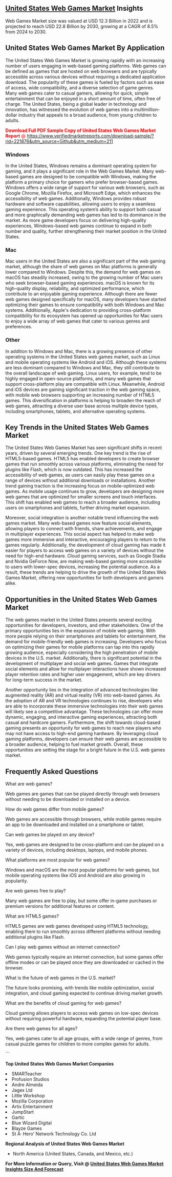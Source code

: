 <h2><a href="https://www.verifiedmarketreports.com/download-sample/?rid=221876&amp;utm_source=Github&amp;utm_medium=211" target="_blank">United States Web Games Market</a> Insights</h2><p>Web Games Market size was valued at USD 12.3 Billion in 2022 and is projected to reach USD 22.8 Billion by 2030, growing at a CAGR of 8.5% from 2024 to 2030.</p><p><h2>United States Web Games Market By Application</h2><p>The United States Web Games Market is growing rapidly with an increasing number of users engaging in web-based gaming platforms. Web games can be defined as games that are hosted on web browsers and are typically accessible across various devices without requiring a dedicated application download. The popularity of these games is fueled by factors such as ease of access, wide compatibility, and a diverse selection of game genres. Many web games cater to casual gamers, allowing for quick, simple entertainment that can be enjoyed in a short amount of time, often free of charge. The United States, being a global leader in technology and innovation, has witnessed the evolution of web games into a multimillion-dollar industry that appeals to a broad audience, from young children to adults.<p><span class=""><span style="color: #ff0000;"><strong>Download Full PDF Sample Copy of United States Web Games Market Report</strong> @ </span><a href="https://www.verifiedmarketreports.com/download-sample/?rid=221876&amp;utm_source=Github&amp;utm_medium=211" target="_blank">https://www.verifiedmarketreports.com/download-sample/?rid=221876&amp;utm_source=Github&amp;utm_medium=211</a></span></p></p><h3>Windows</h3><p>In the United States, Windows remains a dominant operating system for gaming, and it plays a significant role in the Web Games Market. Many web-based games are designed to be compatible with Windows, making the platform a primary choice for gamers who prefer browser-based games. Windows offers a wide range of support for various web browsers, such as Google Chrome, Mozilla Firefox, and Microsoft Edge, which enhances the accessibility of web games. Additionally, Windows provides robust hardware and software capabilities, allowing users to enjoy a seamless gaming experience. This operating system’s ability to support both casual and more graphically demanding web games has led to its dominance in the market. As more game developers focus on delivering high-quality experiences, Windows-based web games continue to expand in both number and quality, further strengthening their market position in the United States.<h3>Mac</h3><p>Mac users in the United States are also a significant part of the web gaming market, although the share of web games on Mac platforms is generally lower compared to Windows. Despite this, the demand for web games on macOS has steadily increased, owing to the growing number of Mac users who seek browser-based gaming experiences. macOS is known for its high-quality display, reliability, and optimized performance, which contribute to an enjoyable gaming experience. Although there are fewer web games designed specifically for macOS, many developers have started optimizing their games to ensure compatibility with both Windows and Mac systems. Additionally, Apple's dedication to providing cross-platform compatibility for its ecosystem has opened up opportunities for Mac users to enjoy a wide array of web games that cater to various genres and preferences.<h3>Other</h3><p>In addition to Windows and Mac, there is a growing presence of other operating systems in the United States web games market, such as Linux and mobile operating systems like Android and iOS. Although these systems are less dominant compared to Windows and Mac, they still contribute to the overall landscape of web gaming. Linux users, for example, tend to be highly engaged in open-source platforms, and many web games that support cross-platform play are compatible with Linux. Meanwhile, Android and iOS devices are gaining significant traction in the web gaming space, with mobile web browsers supporting an increasing number of HTML5 games. This diversification in platforms is helping to broaden the reach of web games, attracting a diverse user base across multiple device types, including smartphones, tablets, and alternative operating systems.<h2>Key Trends in the United States Web Games Market</h2><p>The United States Web Games Market has seen significant shifts in recent years, driven by several emerging trends. One key trend is the rise of HTML5-based games. HTML5 has enabled developers to create browser games that run smoothly across various platforms, eliminating the need for plugins like Flash, which is now outdated. This has increased the accessibility of web games, as users can easily play these games on a range of devices without additional downloads or installations. Another trend gaining traction is the increasing focus on mobile-optimized web games. As mobile usage continues to grow, developers are designing more web games that are optimized for smaller screens and touch interfaces. This shift has enabled web games to reach a broader audience, including users on smartphones and tablets, further driving market expansion.<p>Moreover, social integration is another notable trend influencing the web games market. Many web-based games now feature social elements, allowing players to connect with friends, share achievements, and engage in multiplayer experiences. This social aspect has helped to make web games more immersive and interactive, encouraging players to return to the games regularly. Additionally, the development of cloud gaming has made it easier for players to access web games on a variety of devices without the need for high-end hardware. Cloud gaming services, such as Google Stadia and Nvidia GeForce Now, are making web-based gaming more accessible to users with lower-spec devices, increasing the potential audience. As a result, these trends are helping to drive the growth of the United States Web Games Market, offering new opportunities for both developers and gamers alike.<h2>Opportunities in the United States Web Games Market</h2><p>The web games market in the United States presents several exciting opportunities for developers, investors, and other stakeholders. One of the primary opportunities lies in the expansion of mobile web gaming. With more people relying on their smartphones and tablets for entertainment, the demand for mobile-friendly web games is increasing. Developers who focus on optimizing their games for mobile platforms can tap into this rapidly growing audience, especially considering the high penetration of mobile devices in the U.S. market. Additionally, there is significant potential in the development of multiplayer and social web games. Games that integrate social elements and allow for multiplayer interactions have shown increased player retention rates and higher user engagement, which are key drivers for long-term success in the market.<p>Another opportunity lies in the integration of advanced technologies like augmented reality (AR) and virtual reality (VR) into web-based games. As the adoption of AR and VR technologies continues to rise, developers who are able to incorporate these immersive technologies into their web games will likely see a competitive advantage. These technologies can offer more dynamic, engaging, and interactive gaming experiences, attracting both casual and hardcore gamers. Furthermore, the shift towards cloud-based gaming presents an opportunity for web games to reach new players who may not have access to high-end gaming hardware. By leveraging cloud gaming platforms, developers can ensure their web games are accessible to a broader audience, helping to fuel market growth. Overall, these opportunities are setting the stage for a bright future in the U.S. web games market.<h2>Frequently Asked Questions</h2><p>What are web games?</p><p>Web games are games that can be played directly through web browsers without needing to be downloaded or installed on a device.</p><p>How do web games differ from mobile games?</p><p>Web games are accessible through browsers, while mobile games require an app to be downloaded and installed on a smartphone or tablet.</p><p>Can web games be played on any device?</p><p>Yes, web games are designed to be cross-platform and can be played on a variety of devices, including desktops, laptops, and mobile phones.</p><p>What platforms are most popular for web games?</p><p>Windows and macOS are the most popular platforms for web games, but mobile operating systems like iOS and Android are also growing in popularity.</p><p>Are web games free to play?</p><p>Many web games are free to play, but some offer in-game purchases or premium versions for additional features or content.</p><p>What are HTML5 games?</p><p>HTML5 games are web games developed using HTML5 technology, enabling them to run smoothly across different platforms without needing additional plugins like Flash.</p><p>Can I play web games without an internet connection?</p><p>Web games typically require an internet connection, but some games offer offline modes or can be played once they are downloaded or cached in the browser.</p><p>What is the future of web games in the U.S. market?</p><p>The future looks promising, with trends like mobile optimization, social integration, and cloud gaming expected to continue driving market growth.</p><p>What are the benefits of cloud gaming for web games?</p><p>Cloud gaming allows players to access web games on low-spec devices without requiring powerful hardware, expanding the potential player base.</p><p>Are there web games for all ages?</p><p>Yes, web games cater to all age groups, with a wide range of genres, from casual puzzle games for children to more complex games for adults.</p>```</p><p><strong>Top United States Web Games Market Companies</strong></p><div data-test-id=""><p><li>SMARTeacher</li><li> Profusion Studios</li><li> Andre Almeida</li><li> Jagex Ltd</li><li> Little Workshop</li><li> Mozilla Corporation</li><li> Artix Entertainment</li><li> JumpStart</li><li> Gartic</li><li> Blue Wizard Digital</li><li> Blayze Games</li><li> St Â· Hero' Network Technology Co. Ltd</li></p><div><strong>Regional Analysis of&nbsp;United States Web Games Market</strong></div><ul><li dir="ltr"><p dir="ltr">North America&nbsp;(United States, Canada, and Mexico, etc.)</p></li></ul><p><strong>For More Information or Query, Visit @&nbsp;</strong><strong><a href="https://www.verifiedmarketreports.com/product/web-games-market/?utm_source=Github&amp;utm_medium=211" target="_blank">United States Web Games Market Insights Size And Forecast</a></strong></p></div>
